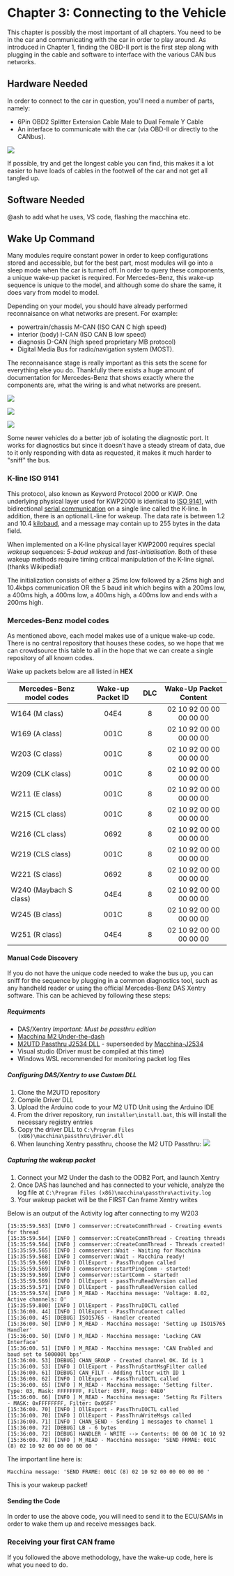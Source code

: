 # Chapter 3: Connecting to the Vehicle

This chapter is possibly the most important of all chapters. You need to be in the car and communicating with the car in order to play around. As introduced in Chapter 1, finding the OBD-II port is the first step along with plugging in the cable and software to interface with the various CAN bus networks.

## Hardware Needed

In order to connect to the car in question, you'll need a number of parts, namely:

- 6Pin OBD2 Splitter Extension Cable Male to Dual Female Y Cable
- An interface to communicate with the car (via OBD-II or directly to the CANbus).

![](images/obdii_y_splitter.jpg)

If possible, try and get the longest cable you can find, this makes it a lot easier to have loads of cables in the footwell of the car and not get all tangled up.

## Software Needed

@ash to add what he uses, VS code, flashing the macchina etc.

## Wake Up Command

Many modules require constant power in order to keep configurations stored and accessible, but for the best part, most modules will go into a sleep mode when the car is turned off. In order to query these components, a unique wake-up packet is required. For Mercedes-Benz, this wake-up sequence is unique to the model, and although some do share the same, it does vary from model to model.

Depending on your model, you should have already performed reconnaisance on what networks are present. For example:

- powertrain/chassis M-CAN (ISO CAN C high speed)
- interior (body) I-CAN (ISO CAN B low speed)
- diagnosis D-CAN (high speed proprietary MB protocol)
- Digital Media Bus for radio/navigation system (MOST).

The reconnaisance stage is really important as this sets the scene for everything else you do. Thankfully there exists a huge amount of documentation for Mercedes-Benz that shows exactly where the components are, what the wiring is and what networks are present.

![](images/canbuslocation1.jpg)

![](images/canbuslocation2.jpg)

![](images/canbuslocation3.jpg)

Some newer vehicles do a better job of isolating the diagnostic port. It works for diagnostics but since it doesn’t have a steady stream of data, due to it only responding with data as requested, it makes it much harder to "sniff" the bus.

### K-line ISO 9141

This protocol, also known as Keyword Protocol 2000 or KWP. One underlying physical layer used for KWP2000 is identical to [ISO 9141](https://en.wikipedia.org/wiki/ISO_9141), with bidirectional [serial communication](https://en.wikipedia.org/wiki/Serial_communication) on a single line called the K-line. In addition, there is an optional L-line for wakeup. The data rate is between 1.2 and 10.4 [kilobaud](https://en.wikipedia.org/wiki/Baud), and a message may contain up to 255 bytes in the data field.

When implemented on a K-line physical layer KWP2000 requires special *wakeup* sequences: *5-baud wakeup* and *fast-initialisation*. Both of these wakeup methods require timing critical manipulation of the K-line signal. (thanks Wikipedia!)

The initialization consists of either a 25ms low followed by a 25ms high and 10.4kbps communication OR the 5 baud init which begins with a 200ms low, a 400ms high, a 400ms low, a 400ms high, a 400ms low and ends with a 200ms high.

### Mercedes-Benz model codes

As mentioned above, each model makes use of a unique wake-up code. There is no central repository that houses these codes, so we hope that we can crowdsource this table to all in the hope that we can create a single repository of all known codes.

Wake up packets below are all listed in **HEX**

| Mercedes-Benz model codes |Wake-up Packet ID| DLC | Wake-Up Packet Content|
| ------------------------- |:-:              | :-: |:-:                    |
| W164 (M class)            | 04E4            | 8   |02 10 92 00 00 00 00 00|
| W169 (A class)            | 001C            | 8   |02 10 92 00 00 00 00 00|
| W203 (C class)            | 001C            | 8   |02 10 92 00 00 00 00 00|
| W209 (CLK class)          | 001C            | 8   |02 10 92 00 00 00 00 00|
| W211 (E class)            | 001C            | 8   |02 10 92 00 00 00 00 00|
| W215 (CL class)           | 001C            | 8   |02 10 92 00 00 00 00 00|
| W216 (CL class)           | 0692            | 8   |02 10 92 00 00 00 00 00|
| W219 (CLS class)          | 001C            | 8   |02 10 92 00 00 00 00 00|
| W221 (S class)            | 0692            | 8   |02 10 92 00 00 00 00 00|
| W240 (Maybach S class)    | 04E4            | 8   |02 10 92 00 00 00 00 00|
| W245 (B class)            | 001C            | 8   |02 10 92 00 00 00 00 00|
| W251 (R class)            | 04E4            | 8   |02 10 92 00 00 00 00 00|


#### Manual Code Discovery

If you do not have the unique code needed to wake the bus up, you can sniff for the sequence by plugging in a common diagnostics tool, such as any handheld reader or using the official Mercedes-Benz DAS Xentry software. This can be achieved by following these steps:

##### Requirments
* DAS/Xentry *Important: Must be passthru edition*
* [Macchina M2 Under-the-dash](https://www.macchina.cc/catalog/m2-boards/m2-under-dash)
* [M2UTD Passthru J2534 DLL](https://github.com/rnd-ash/m2-utd-passthru) - superseeded by [Macchina-J2534](https://github.com/rnd-ash/macchina-J2534)
* Visual studio (Driver must be compiled at this time)
* Windows WSL recommended for monitoring packet log files

##### Configuring DAS/Xentry to use Custom DLL
1. Clone the M2UTD repository
2. Compile Driver DLL
3. Upload the Arduino code to your M2 UTD Unit using the Arduino IDE
4. From the driver repository, run `installer\install.bat`, this will install the necessary registry entries
5. Copy the driver DLL to `C:\Program Files (x86)\macchina\passthru\driver.dll`
6. When launching Xentry passthru, choose the M2 UTD Passthru:
![](images/selectdevice.png)

##### Capturing the wakeup packet
1. Connect your M2 Under the dash to the ODB2 Port, and launch Xentry
2. Once DAS has launched and has connected to your vehicle, analyze the log file at `C:\Program Files (x86)\macchina\passthru\activity.log`
3. Your wakeup packet will be the FIRST Can frame Xentry writes

Below is an output of the Activity log after connecting to my W203
```
[15:35:59.563] [INFO ] commserver::CreateCommThread - Creating events for thread
[15:35:59.564] [INFO ] commserver::CreateCommThread - Creating threads
[15:35:59.564] [INFO ] commserver::CreateCommThread - Threads created!
[15:35:59.565] [INFO ] commserver::Wait - Waiting for Macchina
[15:35:59.568] [INFO ] commserver::Wait - Macchina ready!
[15:35:59.569] [INFO ] DllExport - PassThruOpen called
[15:35:59.569] [INFO ] commserver::startPingComm - started!
[15:35:59.569] [INFO ] commserver::startComm - started!
[15:35:59.569] [INFO ] DllExport - passThruReadVersion called
[15:35:59.571] [INFO ] DllExport - passThruReadVersion called
[15:35:59.574] [INFO ] M_READ - Macchina message: 'Voltage: 8.02, Active channels: 0'
[15:35:59.800] [INFO ] DllExport - PassThruIOCTL called
[15:36:00. 44] [INFO ] DllExport - PassThruConnect called
[15:36:00. 45] [DEBUG] ISO15765 - Handler created
[15:36:00. 50] [INFO ] M_READ - Macchina message: 'Setting up ISO15765 Handler'
[15:36:00. 50] [INFO ] M_READ - Macchina message: 'Locking CAN Interface'
[15:36:00. 51] [INFO ] M_READ - Macchina message: 'CAN Enabled and baud set to 500000l bps'
[15:36:00. 53] [DEBUG] CHAN_GROUP - Created channel OK. Id is 1
[15:36:00. 53] [INFO ] DllExport - PassThruStartMsgFilter called
[15:36:00. 61] [DEBUG] CAN_FILT - Adding filter with ID 1
[15:36:00. 62] [INFO ] DllExport - PassThruIOCTL called
[15:36:00. 65] [INFO ] M_READ - Macchina message: 'Setting filter. Type: 03, Mask: FFFFFFFF, Filter: 05FF, Resp: 04E0'
[15:36:00. 66] [INFO ] M_READ - Macchina message: 'Setting Rx Filters - MASK: 0xFFFFFFFF, Filter: 0x05FF'
[15:36:00. 70] [INFO ] DllExport - PassThruIOCTL called
[15:36:00. 70] [INFO ] DllExport - PassThruWriteMsgs called
[15:36:00. 71] [INFO ] CHAN_SEND - Sending 1 messages to channel 1
[15:36:00. 72] [DEBUG] LB - 6 bytes
[15:36:00. 72] [DEBUG] HANDLER - WRITE --> Contents: 00 00 00 1C 10 92
[15:36:00. 78] [INFO ] M_READ - Macchina message: 'SEND FRMAE: 001C (8) 02 10 92 00 00 00 00 00 '
```

The important line here is:
```
Macchina message: 'SEND FRAME: 001C (8) 02 10 92 00 00 00 00 00 '
```

This is your wakeup packet!


#### Sending the Code

In order to use the above code, you will need to send it to the ECU/SAMs in order to wake them up and receive messages back.

### Receiving your first CAN frame

If you followed the above methodology, have the wake-up code, here is what you need to do.

